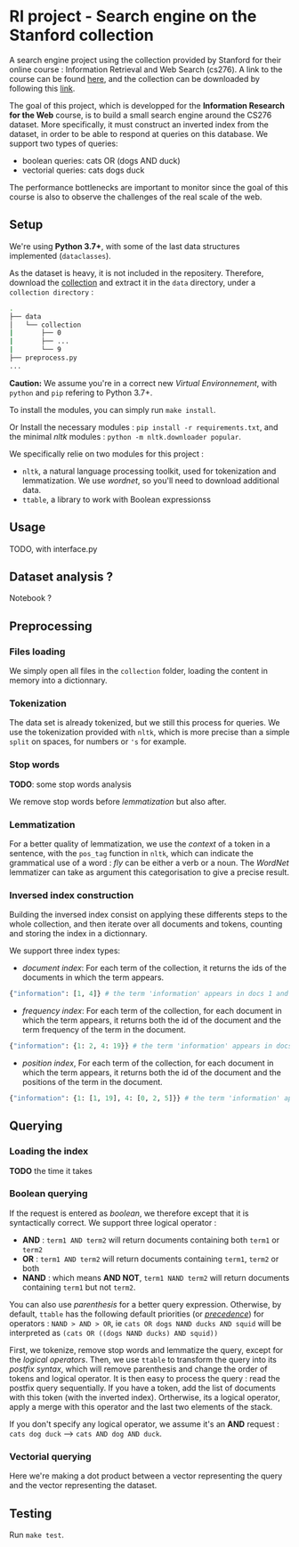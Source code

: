 # RI project - Search engine on the Stanford collection

A search engine project using the collection provided by Stanford for their online course : Information Retrieval and Web Search (cs276).
A link to the course can be found [here](http://web.stanford.edu/class/cs276/), and the collection can be downloaded by following this [link](http://web.stanford.edu/class/cs276/pa/pa1-data.zip).

The goal of this project, which is developped for the **Information Research for the Web** course, is to build a small search engine around the CS276 dataset. More specifically, it must construct an inverted index from the dataset, in order to be able to respond at queries on this database. We support two types of queries:

- boolean queries: cats OR (dogs AND duck)
- vectorial queries: cats dogs duck

The performance bottlenecks are important to monitor since the goal of this course is also to observe the challenges of the real scale of the web.

## Setup

We're using **Python 3.7+**, with some of the last data structures implemented (`dataclasses`).

As the dataset is heavy, it is not included in the repositery. Therefore, download the [collection](http://web.stanford.edu/class/cs276/pa/pa1-data.zip) and extract it in the `data` directory, under a `collection directory` :

```bash
.
├── data
│   └── collection
|       ├── 0
|       ├── ...
|       └── 9
├── preprocess.py
...
```

**Caution:** We assume you're in a correct new *Virtual Environnement*, with `python` and `pip` refering to Python 3.7+.

To install the modules, you can simply run `make install`.

Or Install the necessary modules : `pip install -r requirements.txt`, and the minimal *nltk* modules : `python -m nltk.downloader popular`.

We specifically relie on two modules for this project :

- `nltk`, a natural language processing toolkit, used for tokenization and lemmatization. We use *wordnet*, so you'll need to download additional data.
- `ttable`, a library to work with Boolean expressionss

## Usage

TODO, with interface.py

## Dataset analysis ?

Notebook ?

## Preprocessing

### Files loading

We simply open all files in the `collection` folder, loading the content in memory into a dictionnary.

### Tokenization

The data set is already tokenized, but we still this process for queries.
We use the tokenization provided with `nltk`, which is more precise than a simple `split` on spaces, for numbers or `'s` for example.

### Stop words

**TODO**: some stop words analysis

We remove stop words before *lemmatization* but also after.

### Lemmatization

For a better quality of lemmatization, we use the *context* of a token in a sentence, with the `pos_tag` function in `nltk`, which can indicate the grammatical use of a word : *fly* can be either a verb or a noun. The *WordNet* lemmatizer can take as argument this categorisation to give a precise result.

### Inversed index construction

Building the inversed index consist on applying these differents steps to the whole collection, and then iterate over all documents and tokens, counting and storing the index in a dictionnary.

We support three index types:

- *document index*: For each term of the collection, it returns the ids of the documents in which the term appears.

```python
{"information": [1, 4]} # the term 'information' appears in docs 1 and 4
```

- *frequency index*: For each term of the collection, for each document in which the term appears, it returns both the id of the document and the term frequency of the term in the document.

```python
{"information": {1: 2, 4: 19}} # the term 'information' appears in docs 1 (2 times) and 4 (19 times)
```

- *position index*, For each term of the collection, for each document in which the term appears, it returns both the id of the document and the positions of the term in the document.

```python
{"information": {1: [1, 19], 4: [0, 2, 5]}} # the term 'information' appears in docs 1 (at position 1 and 19) and 4 (at position at 0, 2 and 5)
```

## Querying

### Loading the index

**TODO** the time it takes

### Boolean querying

If the request is entered as *boolean*, we therefore except that it is syntactically correct. We support three logical operator :

- **AND** : `term1 AND term2` will return documents containing both `term1` or `term2`
- **OR** : `term1 AND term2` will return documents containing `term1`, `term2` or both
- **NAND** : which means **AND NOT**, `term1 NAND term2` will return documents containing `term1` but not `term2`.

You can also use *parenthesis* for a better query expression. Otherwise, by default, `ttable` has the following default priorities (or *[precedence](https://developer.mozilla.org/en-US/docs/Web/JavaScript/Reference/Operators/Operator_Precedence)*) for operators : `NAND > AND > OR`, ie `cats OR dogs NAND ducks AND squid` will be interpreted as `(cats OR ((dogs NAND ducks) AND squid))`

First, we tokenize, remove stop words and lemmatize the query, except for the *logical operators*. Then, we use `ttable` to transform the query into its *postfix syntax*, which will remove parenthesis and change the order of tokens and logical operator. It is then easy to process the query : read the postfix query sequentially. If you have a token, add the list of documents with this token (with the inverted index). Ortherwise, its a logical operator, apply a merge with this operator and the last two elements of the stack.

If you don't specify any logical operator, we assume it's an **AND** request : `cats dog duck` --> `cats AND dog AND duck`.

### Vectorial querying

Here we're making a dot product between a vector representing the query and the vector representing the dataset. 

## Testing

Run `make test`.
